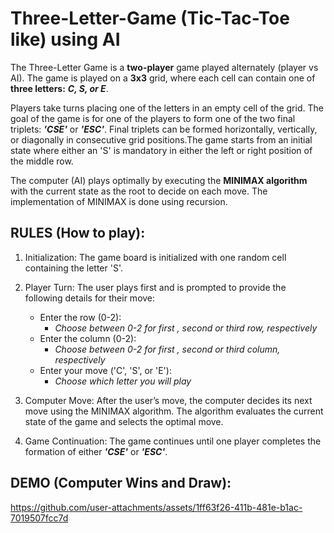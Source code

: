# Three-Letter-Game (Tic-Tac-Toe like) using AI 

The Three-Letter Game is a **two-player** game played alternately (player vs AI). The game is played on a **3x3** grid, where each cell can contain one of **three letters:** ***C, S, or E***.
  
  Players take turns placing one of the letters in an empty cell of the grid. The goal of the game is for one of the players to form one of the two final triplets: ***'CSE'*** or ***'ESC'***. Final triplets can be formed horizontally, vertically, or diagonally in       consecutive grid positions.The game starts from an initial state where either an 'S' is mandatory in either the left or right position of the middle row.

  The computer (AI) plays optimally by executing the **MINIMAX algorithm** with the current state as the root to decide on each move. The implementation of MINIMAX is done using recursion.
 ## RULES **(How to play):**
1. Initialization: The game board is initialized with one random cell containing the letter 'S'.
   
2. Player Turn: The user plays first and is prompted to provide the following details for their move:
      - Enter the row (0-2):
          - *Choose between 0-2 for first , second or third row, respectively*
      - Enter the column (0-2):
          - *Choose between 0-2 for first , second or third column, respectively*
      - Enter your move ('C', 'S', or 'E'):
          - *Choose which letter you will play*
3. Computer Move: After the user’s move, the computer decides its next move using the MINIMAX algorithm. The algorithm evaluates the current state of the game and selects the optimal move.
   
4. Game Continuation: The game continues until one player completes the formation of either ***'CSE'*** or ***'ESC'***.

## DEMO (Computer Wins and Draw):
https://github.com/user-attachments/assets/1ff63f26-411b-481e-b1ac-7019507fcc7d

